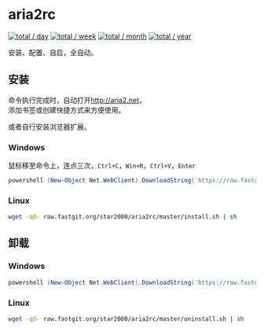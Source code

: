 # aria2rc

[![total / day](https://img.shields.io/badge/dynamic/json?url=https://data.jsdelivr.com/v1/package/gh/star2000/count@4/stats/day&label=total&query=total&suffix=+/+day&style=flat-square)](https://github.com/star2000/count)
[![total / week](https://img.shields.io/badge/dynamic/json?url=https://data.jsdelivr.com/v1/package/gh/star2000/count@4/stats/week&label=total&query=total&suffix=+/+week&style=flat-square)](https://github.com/star2000/count)
[![total / month](https://img.shields.io/badge/dynamic/json?url=https://data.jsdelivr.com/v1/package/gh/star2000/count@4/stats/month&label=total&query=total&suffix=+/+month&style=flat-square)](https://github.com/star2000/count)
[![total / year](https://img.shields.io/badge/dynamic/json?url=https://data.jsdelivr.com/v1/package/gh/star2000/count@4/stats/year&label=total&query=total&suffix=+/+year&style=flat-square)](https://github.com/star2000/count)

安装、配置、自启，全自动。

## 安装

命令执行完成时，自动打开<http://aria2.net>，  
添加书签或创建快捷方式来方便使用。

或者自行安装浏览器扩展。

### Windows

鼠标移至命令上，连点三次，`Ctrl+C`，`Win+R`，`Ctrl+V`，`Enter`

```powershell
powershell (New-Object Net.WebClient).DownloadString('https://raw.fastgit.org/star2000/aria2rc/master/install.ps1') | iex
```

### Linux

```bash
wget -qO- raw.fastgit.org/star2000/aria2rc/master/install.sh | sh
```

## 卸载

### Windows

```powershell
powershell (New-Object Net.WebClient).DownloadString('https://raw.fastgit.org/star2000/aria2rc/master/uninstall.ps1') | iex
```

### Linux

```bash
wget -qO- raw.fastgit.org/star2000/aria2rc/master/uninstall.sh | sh
```
